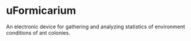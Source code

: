 uFormicarium
============

An electronic device for gathering and analyzing statistics of environment conditions of ant colonies.
